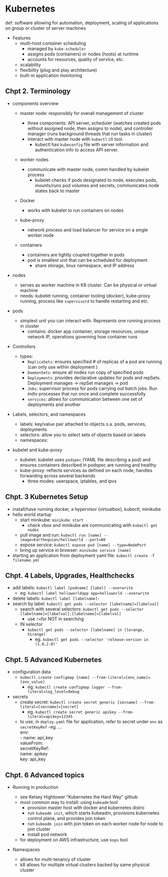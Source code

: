 # Kubernetes
def: software allowing for automation, deployment, scaling of applications on group or cluster of server machines
- Features
    - multi-host container scheduling
        - managed by `kube-scheduler`
        - assigns pods (containers) or nodes (hosts) at runtime
        - accounts for resources, quality of service, etc.
    - scalability
    - flexibility (plug and play architecture)
    - built-in application monitoring

## Chpt 2. Terminology
- components overview
    - master node: responsibly for overall management of cluster
        - three components: API server, scheduler (watches created pods without assigned node, then assigns to node), and controller manager (runs background threads that run tasks in cluster)
        - interact with master node with `kubectl` cli tool. 
            - kubectl has `kubeconfig` file with server information and authentication info to access API server. 
    - worker nodes
        - communicate with master node, comm handled by kubelet process
            - kubelet checks if pods designated to node, executes pods, mounts/runs pod volumes and secrets, communicates node states back to master
    - Docker
        - works with kubelet to run containers on nodes
    - kube-proxy
        - network process and load balancer for service on a single worker node

    - containers
        - containers are tightly coupled together in pods
        - pod is smallest unit that can be scheduled for deployment
            - share storage, linux namespace, and IP address
- nodes
    - serves as worker machine in K8 cluster.  Can be physical or virtual machine
    - needs: kubelet running, container tooling (docker), kube-proxy running, process like `supervisord` to handle restarting and etc.
- pods
    - simplest unit you can interact with. Represents one running process in cluster
        - contains: docker app container, storage resources, unique network IP, operations governing how container runs

- Controllers
    - types: 
        - `ReplicaSets`: ensures specified # of replicas of a pod are running (can only use within deployment )
        - `DaemonSets`: ensure all nodes run copy of specified pods
        - `Deployments`: provides declarative updates for pods and repSets. Deployment manages -> repSet manages -> pod
        - `Jobs`: supervisor process for pods carrying out batch jobs. Run indiv processes that run once and complete successfully
        - `services`: allows for communication between one set of deployments and another

- Labels, selectors, and namespaces
    - labels: key/value pair attached to objects s.a. pods, services, deployments
    - selectors: allow you to select sets of objects based on labels
    - namespaces: 
- kubelet and kube-proxy
    - kubelet: kubelet uses `podspec` (YAML file describing a pod) and ensures containers described in podspec are running and healthy
    - kube-proxy: reflects services as defined on each node, handles forwarding across several backends
        - three modes: userspace, iptables, and ipvs

## Chpt. 3 Kubernetes Setup
- install/have running docker, a hypervisor (virtualbox), kubectl, minikube
- hello world startup
    - start minikube: `minikube start`
        - check vbox and minikube are communicating with `kubectl get nodes`
    - pull image and run: `kubectl run [name] --image=karthequian/helloworld --port=80`
    - expose service: `kubectl expose pod [name] --type=NodePort`
    - bring up service in browser: `minikube service [name]`
- starting an application from deployment yaml file: `kubectl create -f filename.yml`

## Chpt. 4 Labels, Upgrades, Healthchecks
- add labels: `kubectl label [podname] [label] --overwrite`
    - eg. `kubectl label helloworldapp app=helloworld --overwrite`
- delete labels: `kubectl label [labelname]-`
- search by label: `kubectl get pods --selector [labelname]=[labelval]`
    - search with several selectors: `kubectl get pods --selector [labelname]=[labelval],[labelname]=[labelval]`
        - use `!=`for NOT in searching
    - IN selector
        - `kubectl get pods --selector [labelname] in (lorange, hirange)`
            - eg. `kubectl get pods --selector 'release-version in (1.0,2.0)'`

## Chpt. 5 Advanced Kubernetes
- configuration data
    - `kubectl create configmap [name] --from-literal=[env_name]=[env_value]`
        - eg. `kubectl create configmap logger --from-literal=log_level=debug`
- secrets
    - create secret: `kubectl create secret generic [secname] --from-literal=[secname]=[secret]`
        - eg. `kubectl create secret generic apikey --from-literal=apikey=12345`
    - to use, in `deploy.yaml` file for application, refer to secret under `env` as `secretKeyRef`
        -eg. ...  
             env:  
             - name: api_key  
               valueFrom:  
                 secretKeyRef:  
                   name: apikey  
                   key:  api_key  

## Chpt. 6 Advanced topics
- Running in production
    - see Kelsey Hightower "Kubernetes the Hard Way" github
    - most common way to install: using `kubeadm` tool
        - provision master host with docker and kubernetes distro
        - run `kubeadm init`, which starts kubeadm, provisions kubernetes control plane, and provides join token
        - run `kubeadm join` with join token on each worker node for node to join cluster 
        - install pod network
    - for deployment on AWS infrastructure, use `kops` tool 

- Namespaces
    - allows for multi-tenancy of cluster
    - k8 allows for multiple virtual clusters backed by same physical cluster